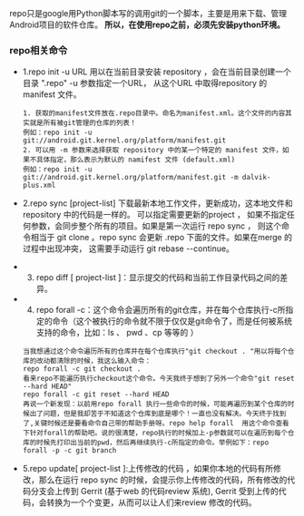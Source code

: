repo只是google用Python脚本写的调用git的一个脚本，主要是用来下载、管理Android项目的软件仓库。
**所以，在使用repo之前，必须先安装python环境。**

### repo相关命令
* 1.repo init -u URL 用以在当前目录安装 repository ，会在当前目录创建一个目录 ".repo"  -u 参数指定一个URL， 从这个URL 中取得repository 的 manifest 文件。

    ```
    1. 获取的manifest文件放在.repo目录中。命名为manifest.xml。这个文件的内容其实就是所有被git管理的仓库的列表！
    例如：repo init -u git://android.git.kernel.org/platform/manifest.git
    2. 可以用 -m 参数来选择获取 repository 中的某一个特定的 manifest 文件，如果不具体指定，那么表示为默认的 namifest 文件 (default.xml)
    例如：repo init -u git://android.git.kernel.org/platform/manifest.git -m dalvik-plus.xml
    ```

* 2.repo sync [project-list]
下载最新本地工作文件，更新成功，这本地文件和repository 中的代码是一样的。 可以指定需要更新的project ， 如果不指定任何参数，会同步整个所有的项目。如果是第一次运行 repo sync ， 则这个命令相当于 git clone 。repo sync 会更新 .repo 下面的文件。如果在merge 的过程中出现冲突， 这需要手动运行  git  rebase --continue。

* 3. repo diff [ project-list ]：显示提交的代码和当前工作目录代码之间的差异。

* 4. repo forall -c：这个命令会遍历所有的git仓库，并在每个仓库执行-c所指定的命令（这个被执行的命令就不限于仅仅是git命令了，而是任何被系统支持的命令，比如：ls 、 pwd 、cp 等等的 ）
    ```
    当我想通过这个命令遍历所有的仓库并在每个仓库执行"git checkout . "用以将每个仓库的改动都清除的时候，我这么输入命令：
    repo forall -c git checkout .
    看来repo不能遍历执行checkout这个命令。今天我终于想到了另外一个命令"git reset --hard HEAD"
    repo forall -c git reset --hard HEAD
    再说一个新发现：以前用repo forall 执行一些命令的时候，可能再遍历到某个仓库的时候出了问题，但是我却苦于不知道这个仓库到底是哪个！一直也没有解决。今天终于找到了,关键时候还是要看命令自己带的帮助手册呀。repo help forall  用这个命令查看下针对forall的帮助吧。说的很清楚，repo执行的时候加上-p参数就可以在遍历到每个仓库的时候先打印出当前的pwd，然后再继续执行-c所指定的命令。举例如下：repo forall -p -c git branch
    ```

* 5.repo update[ project-list ]:上传修改的代码 ，如果你本地的代码有所修改，那么在运行 repo sync 的时候，会提示你上传修改的代码，所有修改的代码分支会上传到 Gerrit (基于web 的代码review 系统), Gerrit 受到上传的代码，会转换为一个个变更，从而可以让人们来review 修改的代码。
